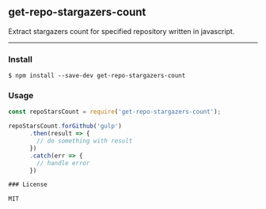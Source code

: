 ## get-repo-stargazers-count

Extract stargazers count for specified repository written in javascript.

---

### Install

```
$ npm install --save-dev get-repo-stargazers-count
```


### Usage
```js
const repoStarsCount = require('get-repo-stargazers-count');

repoStarsCount.forGithub('gulp')
      .then(result => {
        // do something with result
      })
      .catch(err => {
        // handle error
      })

### License

MIT

